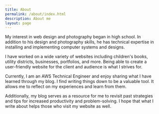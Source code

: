 ```yaml
---
title: About
permalink: /about/index.html
description: About me
layout: page
---
```


My interest in web design and photography began in high school. In addition to his design and photography skills, he has technical expertise in installing and implementing computer systems and designs.

I have worked on a wide variety of websites including children's books, utility districts, businesses, portfolios, and more. Being able to create a user-friendly website for the client and audience is what I strives for.

Currently, I am an AWS Technical Engineer and enjoy sharing what I have learned through my blog. I find writing things down to be a valuable tool. It allows me to reflect on my experiences and learn from them.

Additionally, my blog serves as a resource for me to revisit past strategies and tips for increased productivity and problem-solving. I hope that what I write about helps those who visit my website as well.
